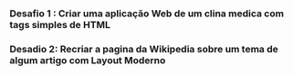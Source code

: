 ### Desafio 1 : Criar uma aplicação Web de um clina medica com tags simples de HTML

### Desadio 2: Recriar a pagina da Wikipedia sobre um tema de algum artigo com Layout Moderno

